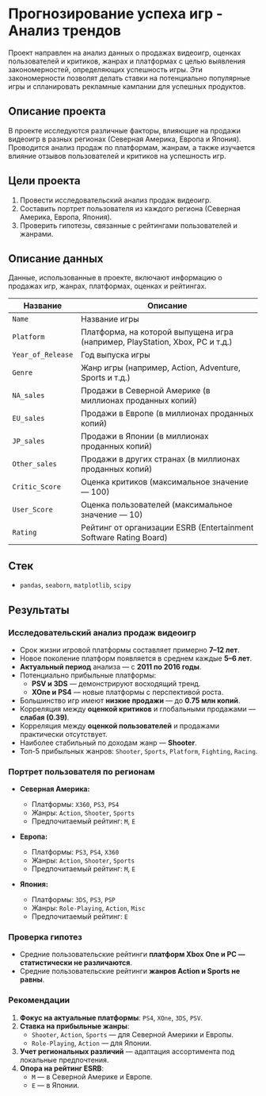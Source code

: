 # Прогнозирование успеха игр - Анализ трендов

Проект направлен на анализ данных о продажах видеоигр, оценках пользователей и критиков, жанрах и платформах с целью выявления закономерностей, определяющих успешность игры. Эти закономерности позволят делать ставки на потенциально популярные игры и спланировать рекламные кампании для успешных продуктов.

## Описание проекта

В проекте исследуются различные факторы, влияющие на продажи видеоигр в разных регионах (Северная Америка, Европа и Япония). Проводится анализ продаж по платформам, жанрам, а также изучается влияние отзывов пользователей и критиков на успешность игр.

## Цели проекта

1. Провести исследовательский анализ продаж видеоигр.
2. Составить портрет пользователя из каждого региона (Северная Америка, Европа, Япония).
3. Проверить гипотезы, связанные с рейтингами пользователей и жанрами.

## Описание данных

Данные, использованные в проекте, включают информацию о продажах игр, жанрах, платформах, оценках и рейтингах.

| **Название**      | **Описание**                                                                 |
|-------------------|-------------------------------------------------------------------------------|
| `Name`            | Название игры                                                                 |
| `Platform`        | Платформа, на которой выпущена игра (например, PlayStation, Xbox, PC и т.д.)   |
| `Year_of_Release` | Год выпуска игры                                                              |
| `Genre`           | Жанр игры (например, Action, Adventure, Sports и т.д.)                        |
| `NA_sales`        | Продажи в Северной Америке (в миллионах проданных копий)                       |
| `EU_sales`        | Продажи в Европе (в миллионах проданных копий)                                |
| `JP_sales`        | Продажи в Японии (в миллионах проданных копий)                                 |
| `Other_sales`     | Продажи в других странах (в миллионах проданных копий)                         |
| `Critic_Score`    | Оценка критиков (максимальное значение — 100)                                 |
| `User_Score`      | Оценка пользователей (максимальное значение — 10)                             |
| `Rating`          | Рейтинг от организации ESRB (Entertainment Software Rating Board)            |

## Стек

- `pandas`, `seaborn`, `matplotlib`, `scipy`

## Результаты
### Исследовательский анализ продаж видеоигр

- Срок жизни игровой платформы составляет примерно **7–12 лет**.
- Новое поколение платформ появляется в среднем каждые **5–6 лет**.
- **Актуальный период** анализа — с **2011 по 2016 годы**.
- Потенциально прибыльные платформы:
  - **PSV и 3DS** — демонстрируют восходящий тренд.
  - **XOne и PS4** — новые платформы с перспективой роста.
- Большинство игр имеют **низкие продажи** — до **0.75 млн копий**.
- Корреляция между **оценкой критиков** и глобальными продажами — **слабая (0.39)**.
- Корреляция между **оценкой пользователей** и продажами практически отсутствует.
- Наиболее стабильный по доходам жанр — **Shooter**.
- Топ-5 прибыльных жанров: `Shooter`, `Sports`, `Platform`, `Fighting`, `Racing`.

### Портрет пользователя по регионам

- **Северная Америка:**
  - Платформы: `X360`, `PS3`, `PS4`
  - Жанры: `Action`, `Shooter`, `Sports`
  - Предпочитаемый рейтинг: `M`, `E`

- **Европа:**
  - Платформы: `PS3`, `PS4`, `X360`
  - Жанры: `Action`, `Shooter`, `Sports`
  - Предпочитаемый рейтинг: `M`, `E`

- **Япония:**
  - Платформы: `3DS`, `PS3`, `PSP`
  - Жанры: `Role-Playing`, `Action`, `Misc`
  - Предпочитаемый рейтинг: `E`

### Проверка гипотез

- Средние пользовательские рейтинги **платформ Xbox One и PC — статистически не различаются**.
- Средние пользовательские рейтинги **жанров Action и Sports не равны**.

### Рекомендации

1. **Фокус на актуальные платформы**: `PS4`, `XOne`, `3DS`, `PSV`.
2. **Ставка на прибыльные жанры**:
   - `Shooter`, `Action`, `Sports` — для Северной Америки и Европы.
   - `Role-Playing`, `Action` — для Японии.
3. **Учет региональных различий** — адаптация ассортимента под локальные предпочтения.
4. **Опора на рейтинг ESRB**:
   - `M` — в Северной Америке и Европе.
   - `E` — в Японии.